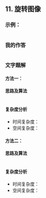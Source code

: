 ## 11. 旋转图像


### 示例：

```

```

### 我的作答

```js

```

### 文字题解

#### 方法一：

#### 思路及算法



```js

```

#### 复杂度分析

* 时间复杂度：
* 空间复杂度：

#### 方法二：

#### 思路及算法


```js

```

#### 复杂度分析

* 时间复杂度：
* 空间复杂度：
